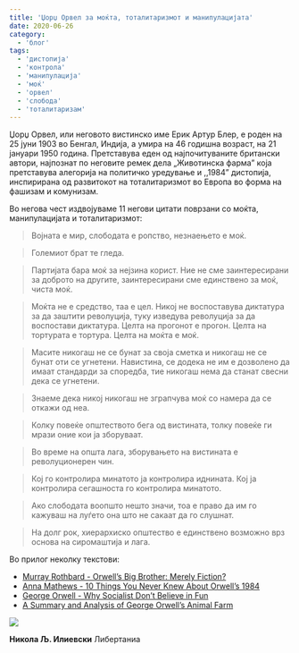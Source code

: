 ```yaml
---
title: 'Џорџ Орвел за моќта, тоталитаризмот и манипулацијата'
date: 2020-06-26
category:
  - 'блог'
tags:
  - 'дистопија'
  - 'контрола'
  - 'манипулација'
  - 'моќ'
  - 'орвел'
  - 'слобода'
  - 'тоталитаризам'
---
```


Џорџ Орвел, или неговото вистинско име Ерик Артур Блер, е роден на 25 јуни 1903 во Бенгал, Индија, а умира на 46 годишна возраст, на 21 јануари 1950 година. Претставува еден од најпочитуваните британски автори, најпознат по неговите ремек дела „Животинска фарма” која претставува алегорија на политичко уредување и ,,1984” дистопија, инспирирана од развитокот на тоталитаризмот во Европа во форма на фашизам и комунизам.

Во негова чест издвојуваме 11 негови цитати поврзани со моќта, манипулацијата и тоталитаризмот:

> Војната е мир, слободата е ропство, незнаењето е моќ.

> Големиот брат те гледа.

> Партијата бара моќ за нејзина корист. Ние не сме заинтересирани за доброто на другите, заинтересирани сме единствено за моќ, чиста моќ.

> Моќта не е средство, таа е цел. Никој не воспоставува диктатура за да заштити револуција, туку изведува револуција за да воспостави диктатура. Целта на прогонот е прогон. Целта на тортурата е тортура. Целта на моќта е моќ.

> Масите никогаш не се бунат за своја сметка и никогаш не се бунат оти се угнетени. Навистина, се додека не им е дозволено да имаат стандарди за споредба, тие никогаш нема да станат свесни дека се угнетени.

> Знаеме дека никој никогаш не зграпчува моќ со намера да се откажи од неа.

> Колку повеќе општеството бега од вистината, толку повеќе ги мрази оние кои ја зборуваат.

> Во време на општа лага, зборувањето на вистината е револуционерен чин.

> Кој го контролира минатото ја контролира иднината. Кој ја контролира сегашноста го контролира минатото.

> Ако слободата воопшто нешто значи, тоа е право да им го кажуваш на луѓето она што не сакаат да го слушнат.

> На долг рок, хиерархиско општество е единствено возможно врз основа на сиромаштија и лага.

Во прилог неколку текстови:

- [Murray Rothbard - Orwell’s Big Brother: Merely Fiction?](https://mises.org/library/orwell%E2%80%99s-big-brother-merely-fiction)
- [Anna Mathews - 10 Things You Never Knew About Orwell’s 1984](https://fee.org/articles/ten-things-you-never-knew-about-orwells-nineteen-eighty-four/)
- [George Orwell - Why Socialist Don’t Believe in Fun](https://orwell.ru/library/articles/socialists/english/e_fun)
- [A Summary and Analysis of George Orwell’s Animal Farm](https://interestingliterature.com/2020/05/a-summary-and-analysis-of-george-orwells-animal-farm/)

![](http://libertaniabackup.local/wp-content/uploads/2020/03/Nikola-Lj-pic-150x150.jpg)

**Никола Љ. Илиевски**
Либертаниа

